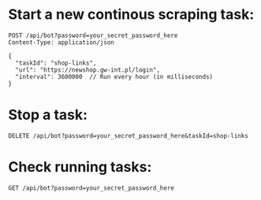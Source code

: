 # Start a new continous scraping task:

```
POST /api/bot?password=your_secret_password_here
Content-Type: application/json

{
  "taskId": "shop-links",
  "url": "https://newshop.gw-int.pl/login",
  "interval": 3600000  // Run every hour (in milliseconds)
}
```

# Stop a task:

```
DELETE /api/bot?password=your_secret_password_here&taskId=shop-links
```

# Check running tasks:

```
GET /api/bot?password=your_secret_password_here
```
